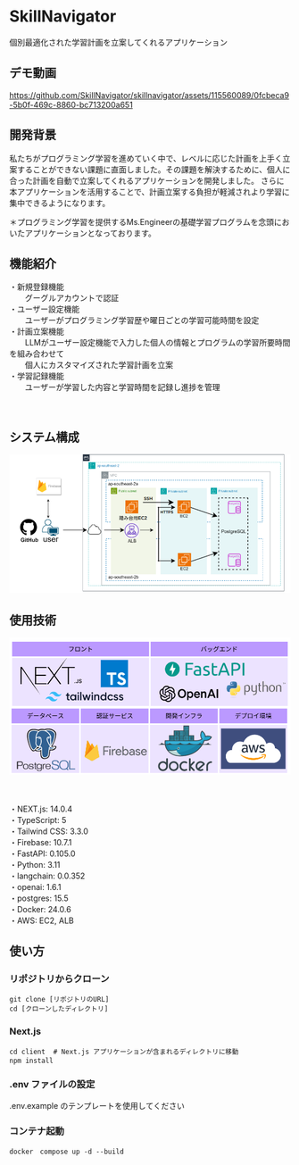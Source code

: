 # SkillNavigator

個別最適化された学習計画を立案してくれるアプリケーション


## デモ動画
https://github.com/SkillNavigator/skillnavigator/assets/115560089/0fcbeca9-5b0f-469c-8860-bc713200a651


## 開発背景

私たちがプログラミング学習を進めていく中で、レベルに応じた計画を上手く立案することができない課題に直面しました。その課題を解決するために、個人に合った計画を自動で立案してくれるアプリケーションを開発しました。
さらに本アプリケーションを活用することで、計画立案する負担が軽減されより学習に集中できるようになります。

＊プログラミング学習を提供するMs.Engineerの基礎学習プログラムを念頭においたアプリケーションとなっております。

## 機能紹介
・新規登録機能　<br>
　　グーグルアカウントで認証<br>
・ユーザー設定機能 <br>
　　ユーザーがプログラミング学習歴や曜日ごとの学習可能時間を設定<br>
・計画立案機能　<br>
　　LLMがユーザー設定機能で入力した個人の情報とプログラムの学習所要時間を組み合わせて<br>
　　個人にカスタマイズされた学習計画を立案<br>
・学習記録機能<br>
　　ユーザーが学習した内容と学習時間を記録し進捗を管理<br>

　　　
## システム構成

![Alt text](image-1.png)




## 使用技術

![Alt text](image.png)

<br><br>
・NEXT.js: 14.0.4<br>
・TypeScript: 5<br>
・Tailwind CSS: 3.3.0<br>
・Firebase: 10.7.1<br>
・FastAPI: 0.105.0<br>
・Python: 3.11<br>
・langchain: 0.0.352<br>
・openai: 1.6.1<br>
・postgres: 15.5<br>
・Docker: 24.0.6<br>
・AWS: EC2, ALB<br>



## 使い方
### リポジトリからクローン

```
git clone [リポジトリのURL]
cd [クローンしたディレクトリ]

```

### Next.js
```
cd client  # Next.js アプリケーションが含まれるディレクトリに移動
npm install
```


### .env ファイルの設定
.env.example のテンプレートを使用してください

### コンテナ起動
```
docker　compose up -d --build
```

